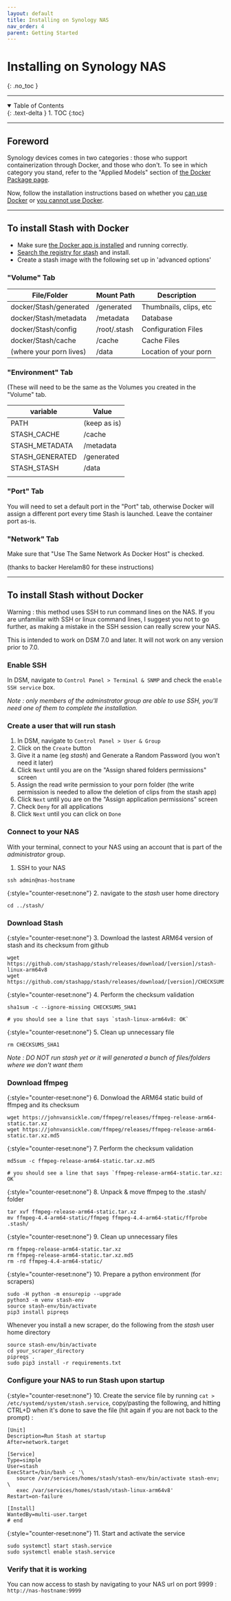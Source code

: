 ```yaml
---
layout: default
title: Installing on Synology NAS
nav_order: 4
parent: Getting Started
---
```

# **Installing on Synology NAS**
{: .no_toc }

---

<details open markdown="block">
  <summary>
    Table of Contents
  </summary>
  {: .text-delta }
1. TOC
{:toc}
</details>

---

## Foreword

Synology devices comes in two categories : those who support containerization through Docker, and those who don't. To see in which category you stand, refer to the "Applied Models" section of [the Docker Package page](https://www.synology.com/dsm/packages/Docker).

Now, follow the installation instructions based on whether you [can use Docker](#to-install-stash-with-docker) or [you cannot use Docker](#to-install-stash-without-docker).

---

## To install Stash with Docker

- Make sure [the Docker app is installed](https://blog.pavelsklenar.com/how-to-install-and-use-docker-on-synology/) and running correctly.
- [Search the registry for stash](https://hub.docker.com/r/stashapp/stash) and install.
- Create a stash image with the following set up in 'advanced options'

### "Volume" Tab

|  File/Folder | Mount Path | Description  |
|---|---|---|
| docker/Stash/generated  | /generated  | Thumbnails, clips, etc  |
| docker/Stash/metadata  | /metadata  | Database  |
| docker/Stash/config  | /root/.stash  | Configuration Files  |
| docker/Stash/cache  | /cache  | Cache Files  |
| (where your porn lives)  | /data  | Location of your porn  |

### "Environment" Tab

(These will need to be the same as the Volumes you created in the "Volume" tab.

| variable  | Value  |
|---|---|
| PATH  | (keep as is)  |
| STASH_CACHE  | /cache  |
| STASH_METADATA  | /metadata  |
| STASH_GENERATED  | /generated  |
| STASH_STASH  | /data  |
|   |   |   |

### "Port" Tab

You will need to set a default port in the "Port" tab, otherwise Docker will assign a different port every time Stash is launched.  Leave the container port as-is.

### "Network" Tab

Make sure that "Use The Same Network As Docker Host" is checked.

(thanks to backer Herelam80 for these instructions)

---

## To install Stash without Docker

Warning : this method uses SSH to run command lines on the NAS. If you are unfamiliar with SSH or linux command lines, I suggest you not to go further, as making a mistake in the SSH session can really screw your NAS.

This is intended to work on DSM 7.0 and later. It will not work on any version prior to 7.0.

### Enable SSH

In DSM, navigate to `Control Panel > Terminal & SNMP` and check the `enable SSH service` box.

_Note : only members of the adminstrator group are able to use SSH, you'll need one of them to complete the installation._

### Create a user that will run stash

1. In DSM, navigate to `Control Panel > User & Group`
2. Click on the `Create` button
3. Give it a name (eg _stash_) and Generate a Random Password (you won't need it later)
4. Click `Next` until you are on the "Assign shared folders permissions" screen
5. Assign the read write permission to your porn folder (the write permission is needed to allow the deletion of clips from the stash app)
6. Click `Next` until you are on the "Assign application permissions" screen
7. Check `Deny` for all applications
6. Click `Next` until you can click on `Done`

### Connect to your NAS

With your terminal, connect to your NAS using an account that is part of the _administrator_ group.

1. SSH to your NAS

```
ssh admin@nas-hostname
```

{:style="counter-reset:none"}
2. navigate to the _stash_ user home directory

```
cd ../stash/
```

### Download Stash

{:style="counter-reset:none"}
3. Download the lastest ARM64 version of stash and its checksum from github

```
wget https://github.com/stashapp/stash/releases/download/[version]/stash-linux-arm64v8
wget https://github.com/stashapp/stash/releases/download/[version]/CHECKSUMS_SHA1
```

{:style="counter-reset:none"}
4. Perform the checksum validation

```
sha1sum -c --ignore-missing CHECKSUMS_SHA1

# you should see a line that says `stash-linux-arm64v8: OK`
```

{:style="counter-reset:none"}
5. Clean up unnecessary file

```
rm CHECKSUMS_SHA1
```

_Note : DO NOT run stash yet or it will generated a bunch of files/folders where we don't want them_

### Download ffmpeg

{:style="counter-reset:none"}
6. Donwload the ARM64 static build of ffmpeg and its checksum

```
wget https://johnvansickle.com/ffmpeg/releases/ffmpeg-release-arm64-static.tar.xz
wget https://johnvansickle.com/ffmpeg/releases/ffmpeg-release-arm64-static.tar.xz.md5
```

{:style="counter-reset:none"}
7. Perform the checksum validation

```
md5sum -c ffmpeg-release-arm64-static.tar.xz.md5

# you should see a line that says `ffmpeg-release-arm64-static.tar.xz: OK`
```

{:style="counter-reset:none"}
8. Unpack & move ffmpeg to the .stash/ folder

```
tar xvf ffmpeg-release-arm64-static.tar.xz
mv ffmpeg-4.4-arm64-static/ffmpeg ffmpeg-4.4-arm64-static/ffprobe .stash/
```

{:style="counter-reset:none"}
9. Clean up unnecessary files

```
rm ffmpeg-release-arm64-static.tar.xz
rm ffmpeg-release-arm64-static.tar.xz.md5
rm -rd ffmpeg-4.4-arm64-static/
```

{:style="counter-reset:none"}
10. Prepare a python environment (for scrapers)

```
sudo -H python -m ensurepip --upgrade
python3 -m venv stash-env
source stash-env/bin/activate
pip3 install pipreqs
```

Whenever you install a new scraper, do the following from the _stash_ user home directory

```
source stash-env/bin/activate
cd your_scraper_directory
pipreqs .
sudo pip3 install -r requirements.txt
```

### Configure your NAS to run Stash upon startup

{:style="counter-reset:none"}
10. Create the service file by running `cat > /etc/systemd/system/stash.service`, copy/pasting the following, and hitting CTRL+D when it's done to save the file (hit again if you are not back to the prompt) :

```
[Unit]
Description=Run Stash at startup
After=network.target

[Service]
Type=simple
User=stash
ExecStart=/bin/bash -c '\
   source /var/services/homes/stash/stash-env/bin/activate stash-env; \
   exec /var/services/homes/stash/stash-linux-arm64v8'
Restart=on-failure

[Install]
WantedBy=multi-user.target
# end
```

{:style="counter-reset:none"}
11. Start and activate the service

```
sudo systemctl start stash.service
sudo systemctl enable stash.service
```

### Verify that it is working

You can now access to stash by navigating to your NAS url on port 9999 : `http://nas-hostname:9999`
